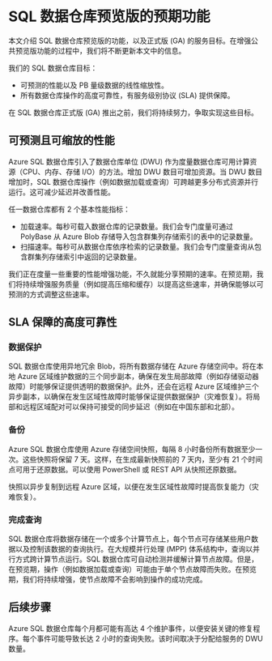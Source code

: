 <properties
   pageTitle="SQL 数据仓库预览版的预期功能 | Azure"
   description="SQL 数据仓库公共预览版功能摘要，以及正式版的目标。"
   services="sql-data-warehouse"
   documentationCenter="NA"
   authors="twounder"
   manager="barbkess"
   editor=""/>

<tags
   ms.service="sql-data-warehouse"
   ms.date="03/03/2016"
   wacn.date="04/11/2016"/>

# SQL 数据仓库预览版的预期功能

本文介绍 SQL 数据仓库预览版的功能，以及正式版 (GA) 的服务目标。在增强公共预览版功能的过程中，我们将不断更新本文中的信息。

我们的 SQL 数据仓库目标：

- 可预测的性能以及 PB 量级数据的线性缩放性。
- 所有数据仓库操作的高度可靠性，有服务级别协议 (SLA) 提供保障。

在 SQL 数据仓库正式版 (GA) 推出之前，我们将持续努力，争取实现这些目标。

## 可预测且可缩放的性能

Azure SQL 数据仓库引入了数据仓库单位 (DWU) 作为度量数据仓库可用计算资源（CPU、内存、存储 I/O）的方法。增加 DWU 数目可增加资源。当 DWU 数目增加时，SQL 数据仓库操作（例如数据加载或查询）可跨越更多分布式资源并行运行。这可减少延迟并改善性能。

任一数据仓库都有 2 个基本性能指标：

- 加载速率。每秒可载入数据仓库的记录数量。我们会专门度量可通过 PolyBase 从 Azure Blob 存储导入包含群集列存储索引的表中的记录数量。 
- 扫描速率。每秒可从数据仓库依序检索的记录数量。我们会专门度量查询从包含群集列存储索引中返回的记录数量。


我们正在度量一些重要的性能增强功能，不久就能分享预期的速率。在预览期，我们将持续增强服务质量（例如提高压缩和缓存）以提高这些速率，并确保能够以可预测的方式调整这些速率。


## SLA 保障的高度可靠性

### 数据保护 

SQL 数据仓库使用异地冗余 Blob，将所有数据存储在 Azure 存储空间中。将在本地 Azure 区域维护数据的三个同步副本，确保在发生局部故障（例如存储驱动器故障）时能够保证提供透明的数据保护。此外，还会在远程 Azure 区域维护三个异步副本，以确保在发生区域性故障时能够保证提供数据保护（灾难恢复）。将局部和远程区域配对可以保持可接受的同步延迟（例如在中国东部和北部）。


### 备份

Azure SQL 数据仓库使用 Azure 存储空间快照，每隔 8 小时备份所有数据至少一次。这些快照将保留 7 天。这样，在生成最新快照前的 7 天内，至少有 21 个时间点可用于还原数据。可以使用 PowerShell 或 REST API 从快照还原数据。

快照以异步复制到远程 Azure 区域，以便在发生区域性故障时提高恢复能力（灾难恢复）。


### 完成查询 

SQL 数据仓库将数据存储在一个或多个计算节点上，每个节点可存储某些用户数据以及控制该数据的查询执行。在大规模并行处理 (MPP) 体系结构中，查询以并行方式跨计算节点运行。SQL 数据仓库可自动检测并缓解计算节点故障。但是，在预览期，操作（例如数据加载或查询）可能由于单个节点故障而失败。在预览期，我们将持续增强，使节点故障不会影响到操作的成功完成。


## 后续步骤

Azure SQL 数据仓库每个月都可能有高达 4 个维护事件，以便安装关键的修复程序。每个事件可能导致长达 2 小时的查询失败。该时间取决于分配给服务的 DWU 数量。


<!--Image references-->

<!--Article references-->
[入门]: /documentation/articles/sql-data-warehouse-get-started-provision

<!--MSDN references-->

<!--Other Web references-->

<!---HONumber=Mooncake_0307_2016-->